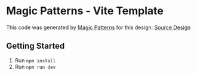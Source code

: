 # Magic Patterns - Vite Template

This code was generated by [Magic Patterns](https://magicpatterns.com) for this design: [Source Design](https://www.magicpatterns.com/c/fdh29k7stbtiqwprm7iv27)

## Getting Started

1. Run `npm install`
2. Run `npm run dev`
